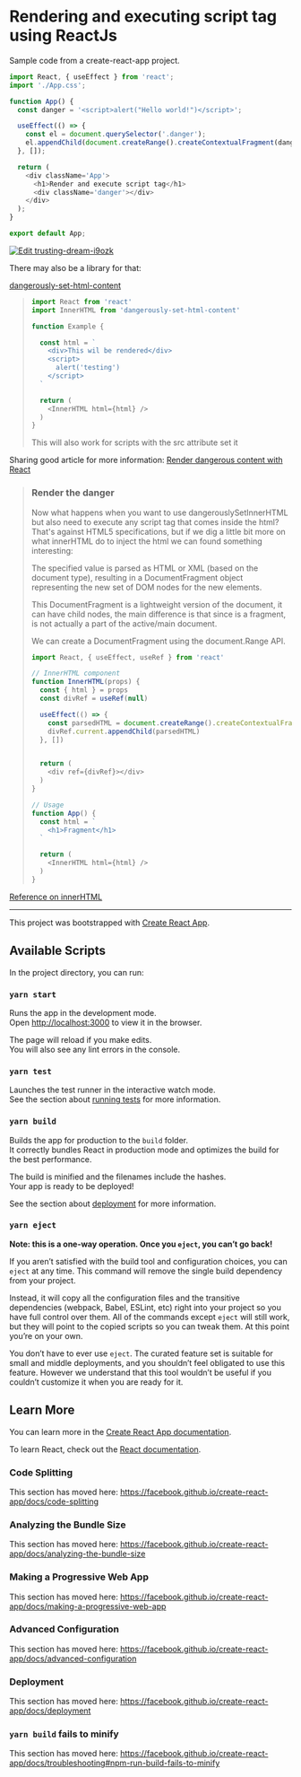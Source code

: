 # Rendering and executing script tag using ReactJs

Sample code from a create-react-app project.

```js
import React, { useEffect } from 'react';
import './App.css';

function App() {
  const danger = '<script>alert("Hello world!")</script>';

  useEffect(() => {
    const el = document.querySelector('.danger');
    el.appendChild(document.createRange().createContextualFragment(danger));
  }, []);

  return (
    <div className='App'>
      <h1>Render and execute script tag</h1>
      <div className='danger'></div>
    </div>
  );
}

export default App;
```

[![Edit trusting-dream-i9ozk](https://codesandbox.io/static/img/play-codesandbox.svg)](https://codesandbox.io/s/trusting-dream-i9ozk?fontsize=14&hidenavigation=1&theme=dark)

There may also be a library for that:

[dangerously-set-html-content](https://www.npmjs.com/package/dangerously-set-html-content)

> ```js
> import React from 'react'
> import InnerHTML from 'dangerously-set-html-content'
> 
> function Example {
> 
>   const html = `
>     <div>This wil be rendered</div>
>     <script>
>       alert('testing')
>     </script>
>   `
> 
>   return (
>     <InnerHTML html={html} />
>   )
> }
> ```
> 
> This will also work for scripts with the src attribute set it

Sharing good article for more information:
[Render dangerous content with React](https://dev.to/christo_pr/render-dangerous-content-with-react-2j7j)

> ### Render the danger
> 
> Now what happens when you want to use dangerouslySetInnerHTML but also need to execute any script tag that comes inside the html? That's against HTML5 specifications, but if we dig a little bit more on what innerHTML do to inject the html we can found something interesting:
> 
> The specified value is parsed as HTML or XML (based on the document type), resulting in a DocumentFragment object representing the new set of DOM nodes for the new elements.
> 
> This DocumentFragment is a lightweight version of the document, it can have child nodes, the main difference is that since is a fragment, is not actually a part of the active/main document.
> 
> We can create a DocumentFragment using the document.Range API.
>
> ```js
> import React, { useEffect, useRef } from 'react'
> 
> // InnerHTML component
> function InnerHTML(props) {
>   const { html } = props
>   const divRef = useRef(null)
> 
>   useEffect(() => {
>     const parsedHTML = document.createRange().createContextualFragment> (html)
>     divRef.current.appendChild(parsedHTML)
>   }, [])
> 
> 
>   return (
>     <div ref={divRef}></div>
>   )
> }
> 
> // Usage
> function App() {
>   const html = `
>     <h1>Fragment</h1>
>   `
> 
>   return (
>     <InnerHTML html={html} />
>   )
> }
> ```

[Reference on innerHTML](https://developer.mozilla.org/en-US/docs/Web/API/Element/innerHTML)

---

This project was bootstrapped with [Create React App](https://github.com/facebook/create-react-app).

## Available Scripts

In the project directory, you can run:

### `yarn start`

Runs the app in the development mode.<br />
Open [http://localhost:3000](http://localhost:3000) to view it in the browser.

The page will reload if you make edits.<br />
You will also see any lint errors in the console.

### `yarn test`

Launches the test runner in the interactive watch mode.<br />
See the section about [running tests](https://facebook.github.io/create-react-app/docs/running-tests) for more information.

### `yarn build`

Builds the app for production to the `build` folder.<br />
It correctly bundles React in production mode and optimizes the build for the best performance.

The build is minified and the filenames include the hashes.<br />
Your app is ready to be deployed!

See the section about [deployment](https://facebook.github.io/create-react-app/docs/deployment) for more information.

### `yarn eject`

**Note: this is a one-way operation. Once you `eject`, you can’t go back!**

If you aren’t satisfied with the build tool and configuration choices, you can `eject` at any time. This command will remove the single build dependency from your project.

Instead, it will copy all the configuration files and the transitive dependencies (webpack, Babel, ESLint, etc) right into your project so you have full control over them. All of the commands except `eject` will still work, but they will point to the copied scripts so you can tweak them. At this point you’re on your own.

You don’t have to ever use `eject`. The curated feature set is suitable for small and middle deployments, and you shouldn’t feel obligated to use this feature. However we understand that this tool wouldn’t be useful if you couldn’t customize it when you are ready for it.

## Learn More

You can learn more in the [Create React App documentation](https://facebook.github.io/create-react-app/docs/getting-started).

To learn React, check out the [React documentation](https://reactjs.org/).

### Code Splitting

This section has moved here: https://facebook.github.io/create-react-app/docs/code-splitting

### Analyzing the Bundle Size

This section has moved here: https://facebook.github.io/create-react-app/docs/analyzing-the-bundle-size

### Making a Progressive Web App

This section has moved here: https://facebook.github.io/create-react-app/docs/making-a-progressive-web-app

### Advanced Configuration

This section has moved here: https://facebook.github.io/create-react-app/docs/advanced-configuration

### Deployment

This section has moved here: https://facebook.github.io/create-react-app/docs/deployment

### `yarn build` fails to minify

This section has moved here: https://facebook.github.io/create-react-app/docs/troubleshooting#npm-run-build-fails-to-minify
